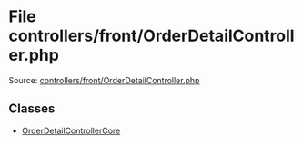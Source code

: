 File controllers/front/OrderDetailController.php
=========

Source: [controllers/front/OrderDetailController.php](https://github.com/PrestaShop/PrestaShop/blob/1.6.1.0/controllers/front/OrderDetailController.php)


Classes
-------

* [OrderDetailControllerCore](class.OrderDetailControllerCore.md)

